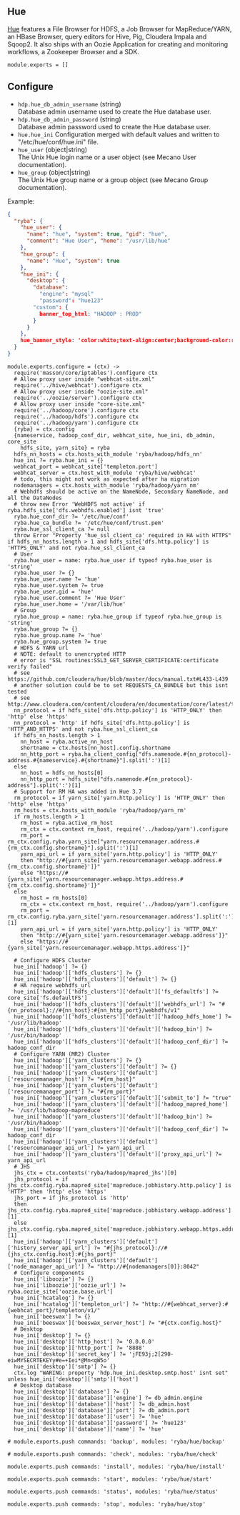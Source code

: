 
## Hue

[Hue][home] features a File Browser for HDFS, a Job Browser for MapReduce/YARN,
an HBase Browser, query editors for Hive, Pig, Cloudera Impala and Sqoop2.
It also ships with an Oozie Application for creating and monitoring workflows,
a Zookeeper Browser and a SDK.

    module.exports = []

## Configure

*   `hdp.hue_db_admin_username` (string)   
    Database admin username used to create the Hue database user.  
*   `hdp.hue_db_admin_password` (string)   
    Database admin password used to create the Hue database user.   
*   `hue.hue_ini`
    Configuration merged with default values and written to "/etc/hue/conf/hue.ini" file.   
*   `hue_user` (object|string)   
    The Unix Hue login name or a user object (see Mecano User documentation).   
*   `hue_group` (object|string)   
    The Unix Hue group name or a group object (see Mecano Group documentation).   

Example:

```json
{
  "ryba": {
    "hue_user": {
      "name": "hue", "system": true, "gid": "hue",
      "comment": "Hue User", "home": "/usr/lib/hue"
    },
    "hue_group": {
      "name": "Hue", "system": true
    },
    "hue_ini": {
      "desktop": {
        "database":
          "engine": "mysql"
          "password": "hue123"
        "custom": {
          banner_top_html: "HADOOP : PROD"
        }
      }
    },
    hue_banner_style: 'color:white;text-align:center;background-color:red;'
  }
}
```

    module.exports.configure = (ctx) ->
      require('masson/core/iptables').configure ctx
      # Allow proxy user inside "webhcat-site.xml"
      require('../hive/webhcat').configure ctx
      # Allow proxy user inside "oozie-site.xml"
      require('../oozie/server').configure ctx
      # Allow proxy user inside "core-site.xml"
      require('../hadoop/core').configure ctx
      require('../hadoop/hdfs').configure ctx
      require('../hadoop/yarn').configure ctx
      {ryba} = ctx.config
      {nameservice, hadoop_conf_dir, webhcat_site, hue_ini, db_admin, core_site
        hdfs_site, yarn_site} = ryba
      hdfs_nn_hosts = ctx.hosts_with_module 'ryba/hadoop/hdfs_nn'
      hue_ini ?= ryba.hue_ini = {}
      webhcat_port = webhcat_site['templeton.port']
      webhcat_server = ctx.host_with_module 'ryba/hive/webhcat'
      # todo, this might not work as expected after ha migration
      nodemanagers = ctx.hosts_with_module 'ryba/hadoop/yarn_nm'
      # Webhdfs should be active on the NameNode, Secondary NameNode, and all the DataNodes
      # throw new Error 'WebHDFS not active' if ryba.hdfs_site['dfs.webhdfs.enabled'] isnt 'true'
      ryba.hue_conf_dir ?= '/etc/hue/conf'
      ryba.hue_ca_bundle ?= '/etc/hue/conf/trust.pem'
      ryba.hue_ssl_client_ca ?= null
      throw Error "Property 'hue_ssl_client_ca' required in HA with HTTPS" if hdfs_nn_hosts.length > 1 and hdfs_site['dfs.http.policy'] is 'HTTPS_ONLY' and not ryba.hue_ssl_client_ca
      # User
      ryba.hue_user = name: ryba.hue_user if typeof ryba.hue_user is 'string'
      ryba.hue_user ?= {}
      ryba.hue_user.name ?= 'hue'
      ryba.hue_user.system ?= true
      ryba.hue_user.gid = 'hue'
      ryba.hue_user.comment ?= 'Hue User'
      ryba.hue_user.home = '/var/lib/hue'
      # Group
      ryba.hue_group = name: ryba.hue_group if typeof ryba.hue_group is 'string'
      ryba.hue_group ?= {}
      ryba.hue_group.name ?= 'hue'
      ryba.hue_group.system ?= true
      # HDFS & YARN url
      # NOTE: default to unencrypted HTTP
      # error is "SSL routines:SSL3_GET_SERVER_CERTIFICATE:certificate verify failed"
      # see https://github.com/cloudera/hue/blob/master/docs/manual.txt#L433-L439
      # another solution could be to set REQUESTS_CA_BUNDLE but this isnt tested
      # see http://www.cloudera.com/content/cloudera/en/documentation/core/latest/topics/cm_sg_ssl_hue.html
      nn_protocol = if hdfs_site['dfs.http.policy'] is 'HTTP_ONLY' then 'http' else 'https'
      nn_protocol = 'http' if hdfs_site['dfs.http.policy'] is 'HTTP_AND_HTTPS' and not ryba.hue_ssl_client_ca
      if hdfs_nn_hosts.length > 1
        nn_host = ryba.active_nn_host
        shortname = ctx.hosts[nn_host].config.shortname
        nn_http_port = ryba.ha_client_config["dfs.namenode.#{nn_protocol}-address.#{nameservice}.#{shortname}"].split(':')[1]
      else
        nn_host = hdfs_nn_hosts[0]
        nn_http_port = hdfs_site["dfs.namenode.#{nn_protocol}-address"].split(':')[1]
      # Support for RM HA was added in Hue 3.7
      rm_protocol = if yarn_site['yarn.http.policy'] is 'HTTP_ONLY' then 'http' else 'https'
      rm_hosts = ctx.hosts_with_module 'ryba/hadoop/yarn_rm'
      if rm_hosts.length > 1
        rm_host = ryba.active_rm_host
        rm_ctx = ctx.context rm_host, require('../hadoop/yarn').configure
        rm_port = rm_ctx.config.ryba.yarn_site["yarn.resourcemanager.address.#{rm_ctx.config.shortname}"].split(':')[1]
        yarn_api_url = if yarn_site['yarn.http.policy'] is 'HTTP_ONLY'
        then "http://#{yarn_site['yarn.resourcemanager.webapp.address.#{rm_ctx.config.shortname}']}"
        else "https://#{yarn_site['yarn.resourcemanager.webapp.https.address.#{rm_ctx.config.shortname}']}"
      else
        rm_host = rm_hosts[0]
        rm_ctx = ctx.context rm_host, require('../hadoop/yarn').configure
        rm_port = rm_ctx.config.ryba.yarn_site['yarn.resourcemanager.address'].split(':')[1]
        yarn_api_url = if yarn_site['yarn.http.policy'] is 'HTTP_ONLY'
        then "http://#{yarn_site['yarn.resourcemanager.webapp.address']}"
        else "https://#{yarn_site['yarn.resourcemanager.webapp.https.address']}"

      # Configure HDFS Cluster
      hue_ini['hadoop'] ?= {}
      hue_ini['hadoop']['hdfs_clusters'] ?= {}
      hue_ini['hadoop']['hdfs_clusters']['default'] ?= {}
      # HA require webhdfs_url
      hue_ini['hadoop']['hdfs_clusters']['default']['fs_defaultfs'] ?= core_site['fs.defaultFS']
      hue_ini['hadoop']['hdfs_clusters']['default']['webhdfs_url'] ?= "#{nn_protocol}://#{nn_host}:#{nn_http_port}/webhdfs/v1"
      hue_ini['hadoop']['hdfs_clusters']['default']['hadoop_hdfs_home'] ?= '/usr/lib/hadoop'
      hue_ini['hadoop']['hdfs_clusters']['default']['hadoop_bin'] ?= '/usr/bin/hadoop'
      hue_ini['hadoop']['hdfs_clusters']['default']['hadoop_conf_dir'] ?= hadoop_conf_dir
      # Configure YARN (MR2) Cluster
      hue_ini['hadoop']['yarn_clusters'] ?= {}
      hue_ini['hadoop']['yarn_clusters']['default'] ?= {}
      hue_ini['hadoop']['yarn_clusters']['default']['resourcemanager_host'] ?= "#{rm_host}"
      hue_ini['hadoop']['yarn_clusters']['default']['resourcemanager_port'] ?= "#{rm_port}"
      hue_ini['hadoop']['yarn_clusters']['default']['submit_to'] ?= "true"
      hue_ini['hadoop']['yarn_clusters']['default']['hadoop_mapred_home'] ?= '/usr/lib/hadoop-mapreduce'
      hue_ini['hadoop']['yarn_clusters']['default']['hadoop_bin'] ?= '/usr/bin/hadoop'
      hue_ini['hadoop']['yarn_clusters']['default']['hadoop_conf_dir'] ?= hadoop_conf_dir
      hue_ini['hadoop']['yarn_clusters']['default']['resourcemanager_api_url'] ?= yarn_api_url
      hue_ini['hadoop']['yarn_clusters']['default']['proxy_api_url'] ?= yarn_api_url
      # JHS
      jhs_ctx = ctx.contexts('ryba/hadoop/mapred_jhs')[0]
      jhs_protocol = if jhs_ctx.config.ryba.mapred_site['mapreduce.jobhistory.http.policy'] is 'HTTP' then 'http' else 'https'
      jhs_port = if jhs_protocol is 'http'
      then jhs_ctx.config.ryba.mapred_site['mapreduce.jobhistory.webapp.address'].split(':')[1]
      else jhs_ctx.config.ryba.mapred_site['mapreduce.jobhistory.webapp.https.address'].split(':')[1]
      hue_ini['hadoop']['yarn_clusters']['default']['history_server_api_url'] ?= "#{jhs_protocol}://#{jhs_ctx.config.host}:#{jhs_port}"
      hue_ini['hadoop']['yarn_clusters']['default']['node_manager_api_url'] ?= "http://#{nodemanagers[0]}:8042"
      # Configure components
      hue_ini['liboozie'] ?= {}
      hue_ini['liboozie']['oozie_url'] ?= ryba.oozie_site['oozie.base.url']
      hue_ini['hcatalog'] ?= {}
      hue_ini['hcatalog']['templeton_url'] ?= "http://#{webhcat_server}:#{webhcat_port}/templeton/v1/"
      hue_ini['beeswax'] ?= {}
      hue_ini['beeswax']['beeswax_server_host'] ?= "#{ctx.config.host}"
      # Desktop
      hue_ini['desktop'] ?= {}
      hue_ini['desktop']['http_host'] ?= '0.0.0.0'
      hue_ini['desktop']['http_port'] ?= '8888'
      hue_ini['desktop']['secret_key'] ?= 'jFE93j;2[290-eiwMYSECRTEKEYy#e=+Iei*@Mn<qW5o'
      hue_ini['desktop']['smtp'] ?= {}
      ctx.log "WARING: property 'hdp.hue_ini.desktop.smtp.host' isnt set" unless hue_ini['desktop']['smtp']['host']
      # Desktop database
      hue_ini['desktop']['database'] ?= {}
      hue_ini['desktop']['database']['engine'] ?= db_admin.engine
      hue_ini['desktop']['database']['host'] ?= db_admin.host
      hue_ini['desktop']['database']['port'] ?= db_admin.port
      hue_ini['desktop']['database']['user'] ?= 'hue'
      hue_ini['desktop']['database']['password'] ?= 'hue123'
      hue_ini['desktop']['database']['name'] ?= 'hue'

    # module.exports.push commands: 'backup', modules: 'ryba/hue/backup'

    # module.exports.push commands: 'check', modules: 'ryba/hue/check'

    module.exports.push commands: 'install', modules: 'ryba/hue/install'

    module.exports.push commands: 'start', modules: 'ryba/hue/start'

    module.exports.push commands: 'status', modules: 'ryba/hue/status'

    module.exports.push commands: 'stop', modules: 'ryba/hue/stop'

[home]: http://gethue.com


